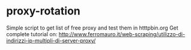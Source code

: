 # proxy-rotation
Simple script to get list of free proxy and test them in htttpbin.org
Get complete tutorial on: http://www.ferromauro.it/web-scraping/utilizzo-di-indirizzi-ip-multipli-di-server-proxy/
